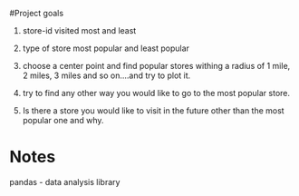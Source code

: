 #Project goals

1. store-id visited most and least

2. type of store most popular and least popular

3. choose a center point and find popular stores withing a radius of 1 mile, 2 miles, 3 miles and so on....and try to plot it.

4. try to find any other way you would like to go to the most popular store.

5. Is there a store you would like to visit in the future other than the most popular one and why.

# Notes
pandas - data analysis library
